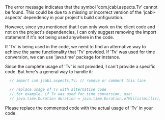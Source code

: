 The error message indicates that the symbol 'com.jcabi.aspects.Tv' cannot be found. This could be due to a missing or incorrect version of the 'jcabi-aspects' dependency in your project's build configuration.

However, since you mentioned that I can only work on the client code and not on the project's dependencies, I can only suggest removing the import statement if it's not being used anywhere in the code.

If 'Tv' is being used in the code, we need to find an alternative way to achieve the same functionality that 'Tv' provided. If 'Tv' was used for time conversion, we can use 'java.time' package for instance.

Since the complete usage of 'Tv' is not provided, I can't provide a specific code. But here's a general way to handle it:

```java
  // import com.jcabi.aspects.Tv; // remove or comment this line

  // replace usage of Tv with alternative code
  // for example, if Tv was used for time conversion, use:
  // java.time.Duration duration = java.time.Duration.ofMillis(millis);
```

Please replace the commented code with the actual usage of 'Tv' in your code.